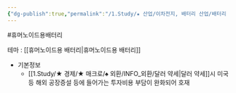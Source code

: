 ```yaml
---
{"dg-publish":true,"permalink":"/1.Study/★ 산업/이차전지, 배터리 산업/배터리 산업 일반/","created":"2024-11-20T21:02:27.504+09:00","updated":"2025-06-03T20:07:21.608+09:00"}
---
```


#휴머노이드용배터리


테마 : [[휴머노이드용 배터리\|휴머노이드용 배터리]]

- 기본정보
	- [[1.Study/★ 경제/★ 매크로/♠ 외환/INFO_외환/달러 약세\|달러 약세]]시 미국등 해외 공장증설 등에 들어가는 투자비용 부담이 완화되어 호재